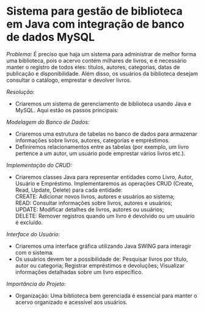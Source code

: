 # Sistema para gestão de biblioteca em Java com integração de banco de dados MySQL

_Problema:_
É preciso que haja um sistema para administrar de melhor forma uma biblioteca, pois o acervo contém milhares de livros, e é necessário manter o registro de todos eles: títulos, autores, categorias, datas de publicação e disponibilidade. Além disso, os usuários da biblioteca desejam consultar o catálogo, emprestar e devolver livros.

_Resolução:_
- Criaremos um sistema de gerenciamento de biblioteca usando Java e MySQL. Aqui estão os passos principais:

_Modelagem do Banco de Dados:_
- Criaremos uma estrutura de tabelas no banco de dados para armazenar informações sobre livros, autores, categorias e empréstimos.
- Definiremos relacionamentos entre as tabelas (por exemplo, um livro pertence a um autor, um usuário pode emprestar vários livros etc.).

_Implementação do CRUD:_
- Criaremos classes Java para representar entidades como Livro, Autor, Usuário e Empréstimo. Implementaremos as operações CRUD (Create, Read, Update, Delete) para cada entidade:<br>
CREATE: Adicionar novos livros, autores e usuários ao sistema;<br>
READ: Consultar informações sobre livros, autores e usuários;<br>
UPDATE: Modificar detalhes de livros, autores ou usuários;<br>
DELETE: Remover registros quando um livro é devolvido ou um usuário é excluído.

_Interface do Usuário:_
- Criaremos uma interface gráfica utilizando Java SWING para interagir com o sistema.
- Os usuários devem ter a possibilidade de:
Pesquisar livros por título, autor ou categoria;
Registrar empréstimos e devoluções;
Visualizar informações detalhadas sobre um livro específico.


_Importância do Projeto:_
- Organização: Uma biblioteca bem gerenciada é essencial para manter o acervo organizado e acessível aos usuários.
